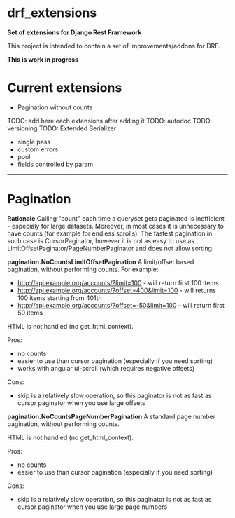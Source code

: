# drf_extensions

**Set of extensions for Django Rest Framework**

This project is intended to contain a set of improvements/addons for DRF.

**This is work in progress**

# Current extensions
* Pagination without counts

TODO: add here each extensions after adding it
TODO: autodoc
TODO: versioning
TODO: Extended Serializer
* single pass
* custom errors
* pool
* fields controlled by param

---

# Pagination

**Rationale**
Calling "count" each time a queryset gets paginated is inefficient - especialy for large datasets. Moreover, in most
cases it is unnecessary to have counts (for example for endless scrolls). The fastest pagination in such case is
CursorPaginator, however it is not as easy to use as LimitOffsetPaginator/PageNumberPaginator and does not allow
sorting.

**pagination.NoCountsLimitOffsetPagination**
A limit/offset based pagination, without performing counts. For example:
* http://api.example.org/accounts/?limit=100 - will return first 100 items
* http://api.example.org/accounts/?offset=400&limit=100 - will returns 100 items starting from 401th
* http://api.example.org/accounts/?offset=-50&limit=100 - will return first 50 items

HTML is not handled (no get_html_context).

Pros:
* no counts
* easier to use than cursor pagination (especially if you need sorting)
* works with angular ui-scroll (which requires negative offsets)

Cons:
* skip is a relatively slow operation, so this paginator is not as fast as cursor paginator when you use large offsets

**pagination.NoCountsPageNumberPagination**
A standard page number pagination, without performing counts.

HTML is not handled (no get_html_context).

Pros:
* no counts
* easier to use than cursor pagination (especially if you need sorting)

Cons:
* skip is a relatively slow operation, so this paginator is not as fast as cursor paginator when you use large page
numbers
